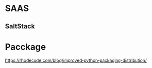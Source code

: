 # SAAS

## SaltStack

# Pacckage

https://rhodecode.com/blog/improved-python-packaging-distribution/
